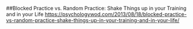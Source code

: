 ##Blocked Practice vs. Random Practice: Shake Things up in your Training and in your Life
https://psychologywod.com/2013/08/18/blocked-practice-vs-random-practice-shake-things-up-in-your-training-and-in-your-life/

